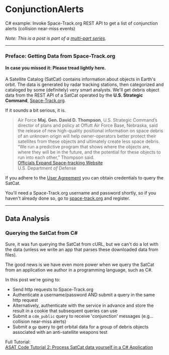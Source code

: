 # ConjunctionAlerts
C# example: Invoke Space-Track.org REST API to get a list of conjunction alerts (collision near-miss events)

*Note: This is a post is part of a [multi-part series](/tags/asat-series).*  


--- 

### Preface: Getting Data from Space-Track.org
#### In case you missed it:  Please tread lightly here.


A Satellite Catalog (SatCat) contains information about objects in Earth's orbit.  The data is generated by radar tracking stations, then categorized and cataloged by some (definitely) very smart analysts.   We'll get debris object data from the REST API of a SatCat operated by the **U.S. Strategic Command**, [Space-Track.org](https://www.space-track.org/).

If it sounds a bit serious, it is.
> Air Force **Maj. Gen. David D. Thompson**, U.S. Strategic Command’s director of plans and policy at Offutt Air Force Base, Nebraska, said the release of new high-quality positional information on space debris of an unknown origin will help owner-operators better protect their satellites from these objects and ultimately create less space debris.  
> “We run a predictive program that shows where the objects are, where they will be in the future, and the potential for these objects to run into each other,” Thompson said.  
[Officials Expand Space-tracking Website](https://www.defense.gov/News/News-Stories/Article/Article/603125/officials-expand-space-tracking-website/)  
U.S. Department *of* Defense 

If you adhere to the [User Agreement](https://www.space-track.org/documentation#user_agree) you can obtain credentials to query the SatCat.

You'll need a Space-Track.org username and password shortly, so if you haven't already done so, go to [space-track.org](https://www.space-track.org/) and register.


--- 

## Data Analysis
### Querying the SatCat from C#

Sure, it was fun querying the SatCat from cURL, but we can't do a lot with the data (unless we write an app that parses these downloaded data from files).

The good news is we have even more power when we query the SatCat from an application we author in a programming language, such as C#.

In this post we're going to:
* Send http requests to Space-Track.org
* Authenticate a username/password AND submit a query in the same http request
* Alternatively, authenticate with the service in advance and store the result in a cookie that subsequent queries can use
* Submit a `cdm_public` query to receive 'conjunction' messages (e.g... collision near-miss alerts)
* Submit a `gp` query to get orbital data for a group of debris objects associated with an anti-satellite weapons test 

Full Tutorial:  
[ASAT Code Tutorial 2: Process SatCat data yourself in a C# Application](https://stupidrockettricks.com/post/asat-cs/)